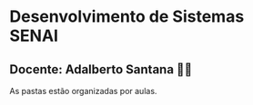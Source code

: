# Desenvolvimento de Sistemas SENAI

## Docente: Adalberto Santana 👨‍💻
 
As pastas estão organizadas por aulas.
